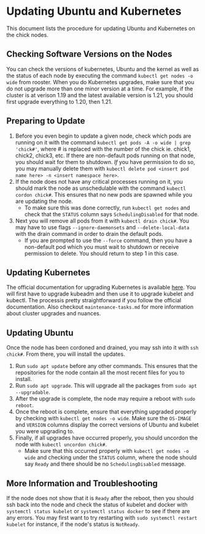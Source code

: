 # Updating Ubuntu and Kubernetes

This document lists the procedure for updating Ubuntu and 
Kubernetes on the chick nodes.

## Checking Software Versions on the Nodes

You can check the versions of kubernetes, Ubuntu and the 
kernel as well as the status of each node by executing the 
command `kubectl get nodes -o wide` from rooster. When you 
do Kubernetes upgrades, make sure that you do not upgrade 
more than one minor version at a time. For example, if the 
cluster is at verison 1.19 and the latest available version 
is 1.21, you should first upgrade everything to 1.20, then 1.21.

## Preparing to Update

1. Before you even begin to update a given node, check which pods are running on it with the command `kubectl get pods -A -o wide | grep 'chick#'`, where # is replaced with the number of the chick ie. chick1, chick2, chick3, etc. If there are non-default pods running on that node, you should wait for them to shutdown. *If* you have permission to do so, you may manually delete them with `kubectl delete pod <insert pod name here> -n <insert namespace here>`.
2. If the node does not have any critical processes running on it, you should mark the node as unschedulable with the command `kubectl cordon chick#`. This ensures that no new pods are spawned while you are updating the node. 
	- To make sure this was done correctly, run `kubectl get nodes` and check that the `STATUS` column says `SchedulingDisabled` for that node.
3. Next you will remove all pods from it with `kubectl drain chick#`. You may have to use flags `--ignore-daemonsets` and `--delete-local-data` with the drain command in order to drain the default  pods. 
	- If you are prompted to use the `--force` command, then you have a non-default pod which you must wait to shutdown or receive permission to delete. You should return to step 1 in this case.

## Updating Kubernetes

The official documentation for upgrading Kubernetes is available 
[here](https://kubernetes.io/docs/tasks/administer-cluster/kubeadm/kubeadm-upgrade/). 
You will first have to upgrade kubeadm and then use it to 
upgrade kubelet and kubectl. The processis pretty straightforward 
if you follow the official documentation. Also checkout 
`maintenance-tasks.md` for more information about cluster 
upgrades and nuances. 

## Updating Ubuntu

Once the node has been cordoned and drained, you may ssh into it with `ssh chick#`. From there, you will install the updates.

1. Run `sudo apt update` before any other commands. This ensures that the repositories for the node contain all the most recent files for you to install.
4. Run `sudo apt upgrade`. This will upgrade all the packages from `sudo apt --upgradable`.
5. After the upgrade is complete, the node may require a reboot with `sudo reboot`. 
6. Once the reboot is complete, ensure that everything upgraded properly by checking with `kubectl get nodes -o wide`. Make sure the `OS-IMAGE` and `VERSION` columns display the correct versions of Ubuntu and kubelet you were upgrading to. 
7. Finally, if all upgrades have occurred properly, you should uncordon the node with `kubectl uncordon chick#`. 
	- Make sure that this occurred properly with `kubectl get nodes -o wide` and checking under the `STATUS` column, where the node should say `Ready` and there should be no `SchedulingDisabled` message. 

## More Information and Troubleshooting

If the node does not show that it is `Ready` after the reboot, then you should ssh back into the node and check the status of kubelet and docker with `systemctl status kubelet` or `systemctl status docker` to see if there are any errors. You may first want to try restarting with `sudo systemctl restart kubelet` for instance, if the node's status is `NotReady`.
